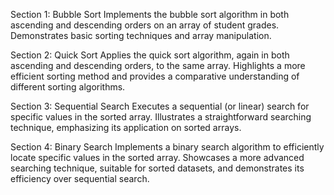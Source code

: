 Section 1: Bubble Sort
Implements the bubble sort algorithm in both ascending and descending orders on an array of student grades.
Demonstrates basic sorting techniques and array manipulation.

Section 2: Quick Sort
Applies the quick sort algorithm, again in both ascending and descending orders, to the same array.
Highlights a more efficient sorting method and provides a comparative understanding of different sorting algorithms.

Section 3: Sequential Search
Executes a sequential (or linear) search for specific values in the sorted array.
Illustrates a straightforward searching technique, emphasizing its application on sorted arrays.

Section 4: Binary Search
Implements a binary search algorithm to efficiently locate specific values in the sorted array.
Showcases a more advanced searching technique, suitable for sorted datasets, and demonstrates its efficiency over sequential search.
